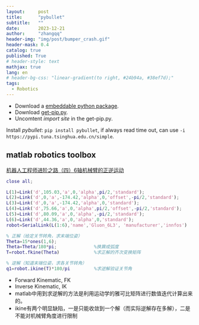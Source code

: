 ```yaml
---
layout:     post
title:      "pybullet"
subtitle:   ""
date:       2023-12-21
author:     "zhangqq"
header-img: "img/post/bumper_crash.gif"
header-mask: 0.4
catalog: true
published: True
# header-style: text
mathjax: true
lang: en
# header-bg-css: "linear-gradient(to right, #24b94a, #38ef7d);"
tags:
  - Robotics
---
```



- Download a [embeddable python package](https://www.python.org/downloads/windows/).
- Download [get-pip.py](https://bootstrap.pypa.io/get-pip.py).
- Uncomtent *import site* in the get-pip.py.



Install *pybullet*: `pip install pybullet`, if always read time out, can use `-i https://pypi.tuna.tsinghua.edu.cn/simple`.


## matlab robotics toolbox
[机器人工程师进阶之路（四）6轴机械臂的正逆运动](https://zhuanlan.zhihu.com/p/139690211)
```matlab
close all;

L(1)=Link('d',105.03,'a',0,'alpha',pi/2,'standard'); 
L(2)=Link('d',0,'a',-174.42,'alpha',0,'offset',-pi/2,'standard');
L(3)=Link('d',0,'a',-174.42,'alpha',0,'standard');
L(4)=Link('d',75.66,'a',0,'alpha',pi/2,'offset',-pi/2,'standard');
L(5)=Link('d',80.09,'a',0,'alpha',-pi/2,'standard');
L(6)=Link('d',44.36,'a',0,'alpha',0,'standard');
robot=SerialLink(L(1:6),'name','Gluon_6L3', 'manufacturer','innfos')

% 正解（给定关节转角，求末端位姿）
Theta=15*ones(1,6);
Theta=Theta/180*pi;              %换算成弧度
T=robot.fkine(Theta)             %求正解的齐次变换矩阵

% 逆解（知道末端位姿，求各关节转角）
q1=robot.ikine(T)*180/pi         %求逆解验证关节角
```
- Forward Kinematic, FK
- Inverse Kinematic, IK
- matlab中用到求逆解的方法是利用运动学的雅可比矩阵进行数值迭代计算出来的。
- ikine有两个明显缺陷，一是只能收敛到一个解（而实际逆解存在多解），二是不能对机械臂角度进行限制
